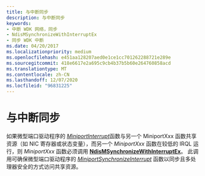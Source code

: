 ```yaml
---
title: 与中断同步
description: 与中断同步
keywords:
- 中断 WDK 网络，同步
- NdisMSynchronizeWithInterruptEx
- 同步 WDK 中断
ms.date: 04/20/2017
ms.localizationpriority: medium
ms.openlocfilehash: e451aa128207aed0e1ce1cc701262288721e289e
ms.sourcegitcommit: 418e6617e2a695c9cb4b37b5b60e264760858acd
ms.translationtype: MT
ms.contentlocale: zh-CN
ms.lasthandoff: 12/07/2020
ms.locfileid: "96831225"
---
```

# <a name="synchronizing-with-interrupts"></a>与中断同步





如果微型端口驱动程序的 [*MiniportInterrupt*](/windows-hardware/drivers/ddi/ndis/nc-ndis-miniport_isr)函数与另一个 MiniportXxx 函数共享资源（如 NIC 寄存器或状态变量），而另一个 *MiniportXxx* 函数在较低的 IRQL 运行，则 *MiniportXxx* 函数必须调用 [**NdisMSynchronizeWithInterruptEx**](/windows-hardware/drivers/ddi/ndis/nf-ndis-ndismsynchronizewithinterruptex)。 此调用可确保微型端口驱动程序的 [*MiniportSynchronizeInterrupt*](/windows-hardware/drivers/ddi/ndis/nc-ndis-miniport_synchronize_interrupt) 函数以同步且多处理器安全的方式访问共享资源。

 

